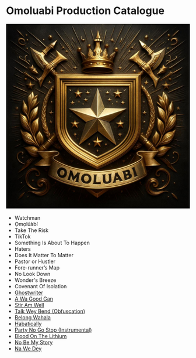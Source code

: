 # Omoluabi Production Catalogue

![Omoluabi Productions Logo](Logo.jpg)

- Watchman
- Ọmọlúàbí
- Take The Risk
- TikTok
- Something Is About To Happen
- Haters
- Does It Matter To Matter
- Pastor or Hustler
- Fore-runner’s Map
- No Look Down
- Wonder's Breeze
- Covenant Of Isolation
- [Ghostwriter](https://suno.com/s/RHUdAKZxJpiO6NPW)
- [A Wa Good Gan](https://suno.com/s/nKEV7ZI53jTK0JpB)
- [Stir Am Well](https://suno.com/s/K1NgmbeDWMdovyDW)
- [Talk Wey Bend (Obfuscation)](https://suno.com/s/21WKYiqeiIc3HowV)
- [Belong Wahala](https://suno.com/s/M4lYXsER1CVgoy8E)
- [Habatically](https://suno.com/s/mGDmxgwrG7o5PDei)
- [Party No Go Stop (Instrumental)](https://suno.com/s/6Bf8h533CmlknY4a)
- [Blood On The Lithium](https://suno.com/s/wl8GdV5utszvEs9q)
- [No Be My Story](https://suno.com/s/iMWJBndE9509dw8Z)
- [Na We Dey](https://suno.com/s/bOd4eDFLqNrpfhAA)
